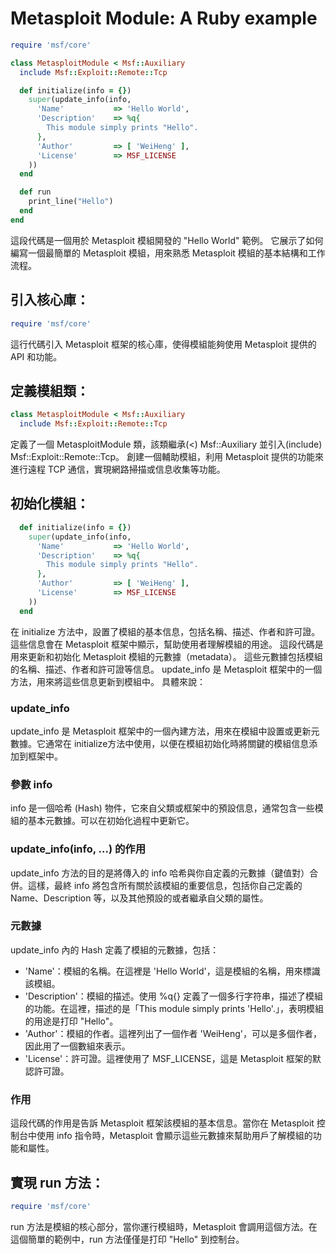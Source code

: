 # Metasploit Module: A Ruby example
```ruby
require 'msf/core'

class MetasploitModule < Msf::Auxiliary
  include Msf::Exploit::Remote::Tcp

  def initialize(info = {})
    super(update_info(info,
      'Name'           => 'Hello World',
      'Description'    => %q{
        This module simply prints "Hello".
      },
      'Author'         => [ 'WeiHeng' ],
      'License'        => MSF_LICENSE
    ))
  end

  def run
    print_line("Hello")
  end
end
```
這段代碼是一個用於 Metasploit 模組開發的 "Hello World" 範例。
它展示了如何編寫一個最簡單的 Metasploit 模組，用來熟悉 Metasploit 模組的基本結構和工作流程。

## 引入核心庫：
```ruby
require 'msf/core'
```
這行代碼引入 Metasploit 框架的核心庫，使得模組能夠使用 Metasploit 提供的 API 和功能。

## 定義模組類：
```ruby
class MetasploitModule < Msf::Auxiliary
  include Msf::Exploit::Remote::Tcp
```
定義了一個 MetasploitModule 類，該類繼承(<) Msf::Auxiliary 並引入(include) Msf::Exploit::Remote::Tcp。
創建一個輔助模組，利用 Metasploit 提供的功能來進行遠程 TCP 通信，實現網路掃描或信息收集等功能。

## 初始化模組：
```ruby
  def initialize(info = {})
    super(update_info(info,
      'Name'           => 'Hello World',
      'Description'    => %q{
        This module simply prints "Hello".
      },
      'Author'         => [ 'WeiHeng' ],
      'License'        => MSF_LICENSE
    ))
  end
```
在 initialize 方法中，設置了模組的基本信息，包括名稱、描述、作者和許可證。這些信息會在 Metasploit 框架中顯示，幫助使用者理解模組的用途。
這段代碼是用來更新和初始化 Metasploit 模組的元數據（metadata）。
這些元數據包括模組的名稱、描述、作者和許可證等信息。
update_info 是 Metasploit 框架中的一個方法，用來將這些信息更新到模組中。
具體來說：
### update_info
update_info 是 Metasploit 框架中的一個內建方法，用來在模組中設置或更新元數據。它通常在 initialize方法中使用，以便在模組初始化時將關鍵的模組信息添加到框架中。
### 參數 info
info 是一個哈希 (Hash) 物件，它來自父類或框架中的預設信息，通常包含一些模組的基本元數據。可以在初始化過程中更新它。
### update_info(info, ...) 的作用
update_info 方法的目的是將傳入的 info 哈希與你自定義的元數據（鍵值對）合併。這樣，最終 info 將包含所有關於該模組的重要信息，包括你自己定義的 Name、Description 等，以及其他預設的或者繼承自父類的屬性。
### 元數據
update_info 內的 Hash 定義了模組的元數據，包括：
- 'Name'：模組的名稱。在這裡是 'Hello World'，這是模組的名稱，用來標識該模組。
- 'Description'：模組的描述。使用 %q{} 定義了一個多行字符串，描述了模組的功能。在這裡，描述的是「This module simply prints 'Hello'.」，表明模組的用途是打印 "Hello"。
- 'Author'：模組的作者。這裡列出了一個作者 'WeiHeng'，可以是多個作者，因此用了一個數組來表示。
- 'License'：許可證。這裡使用了 MSF_LICENSE，這是 Metasploit 框架的默認許可證。

### 作用
這段代碼的作用是告訴 Metasploit 框架該模組的基本信息。當你在 Metasploit 控制台中使用 info 指令時，Metasploit 會顯示這些元數據來幫助用戶了解模組的功能和屬性。
## 實現 run 方法：
```ruby
require 'msf/core'
```
run 方法是模組的核心部分，當你運行模組時，Metasploit 會調用這個方法。在這個簡單的範例中，run 方法僅僅是打印 "Hello" 到控制台。
